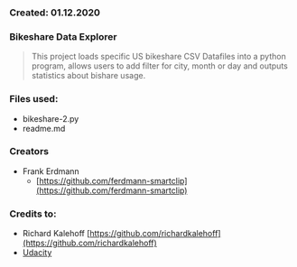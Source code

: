 ### Created: 01.12.2020

### Bikeshare Data Explorer

> This project loads specific US bikeshare CSV Datafiles into a python program, allows users to add filter for city, month or day and outputs statistics about bishare usage.

### Files used:
* bikeshare-2.py
* readme.md

### Creators
* Frank Erdmann
    - [https://github.com/ferdmann-smartclip](https://github.com/ferdmann-smartclip)

### Credits to:
* Richard Kalehoff [https://github.com/richardkalehoff](https://github.com/richardkalehoff)
* [Udacity](https://www.udacity.com)
